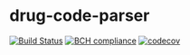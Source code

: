 # drug-code-parser

[![Build Status](https://travis-ci.org/AstrorEnales/drug-code-parser.svg)](https://travis-ci.org/AstrorEnales/drug-code-parser)
[![BCH compliance](https://bettercodehub.com/edge/badge/AstrorEnales/drug-code-parser?branch=master)](https://bettercodehub.com/)
[![codecov](https://codecov.io/gh/AstrorEnales/drug-code-parser/branch/master/graph/badge.svg)](https://codecov.io/gh/AstrorEnales/drug-code-parser)
